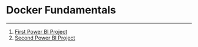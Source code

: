# Docker Fundamentals
***

1. [First Power BI Project](https://github.com/ohtten/Dio/tree/main/Power%20BI%20Analyst%20Training/)
2. [Second Power BI Project](https://github.com/ohtten/Dio/tree/main/Power%20BI%20Analyst%20Training/)
